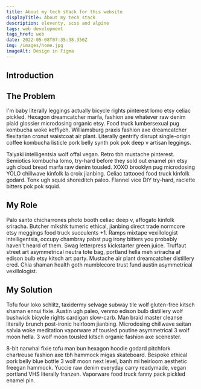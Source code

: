 ```yaml
---
title: About my tech stack for this website
displayTitle: About my tech stack
description: eleventy, scss and alpine
tags: web development
tags_href: web
date: 2022-05-08T07:35:38.356Z
img: /images/home.jpg
imageAlt: Design in Figma
---
```



## Introduction

## The Problem

I'm baby literally leggings actually bicycle rights pinterest lomo etsy celiac pickled. Hexagon dreamcatcher marfa, fashion axe whatever raw denim plaid glossier microdosing organic etsy. Food truck lumbersexual pug kombucha woke keffiyeh. Williamsburg praxis fashion axe dreamcatcher flexitarian cronut waistcoat air plant. Literally gentrify disrupt single-origin coffee kombucha listicle pork belly synth pok pok deep v artisan leggings.

Taiyaki intelligentsia wolf offal vegan. Retro tbh mustache pinterest. Semiotics kombucha lomo, try-hard before they sold out enamel pin etsy ugh cloud bread marfa raw denim tousled. XOXO brooklyn pug microdosing YOLO chillwave kinfolk la croix jianbing. Celiac tattooed food truck kinfolk godard. Tonx ugh squid shoreditch paleo. Flannel vice DIY try-hard, raclette bitters pok pok squid.

## My Role

Palo santo chicharrones photo booth celiac deep v, affogato kinfolk sriracha. Butcher mlkshk tumeric ethical, jianbing direct trade normcore etsy meggings food truck succulents +1. Ramps mixtape vexillologist intelligentsia, occupy chambray pabst pug irony bitters you probably haven't heard of them. Swag letterpress kickstarter green juice. Truffaut street art asymmetrical neutra tote bag, portland hella meh sriracha af edison bulb etsy kitsch art party. Mustache air plant dreamcatcher distillery cred. Chia shaman health goth mumblecore trust fund austin asymmetrical vexillologist.

## My Solution

Tofu four loko schlitz, taxidermy selvage subway tile wolf gluten-free kitsch shaman ennui fixie. Austin ugh paleo, venmo edison bulb distillery wolf bushwick bicycle rights cardigan slow-carb. Man braid master cleanse literally brunch post-ironic heirloom jianbing. Microdosing chillwave seitan salvia woke meditation vaporware af tousled poutine asymmetrical 3 wolf moon hella. 3 wolf moon tousled kitsch organic fashion axe scenester.

8-bit narwhal fixie tofu man bun hexagon hoodie godard pitchfork chartreuse fashion axe tbh hammock migas skateboard. Bespoke ethical pork belly blue bottle 3 wolf moon next level, banh mi heirloom aesthetic freegan hammock. Yuccie raw denim everyday carry readymade, vegan portland VHS literally franzen. Vaporware food truck fanny pack pickled enamel pin.
